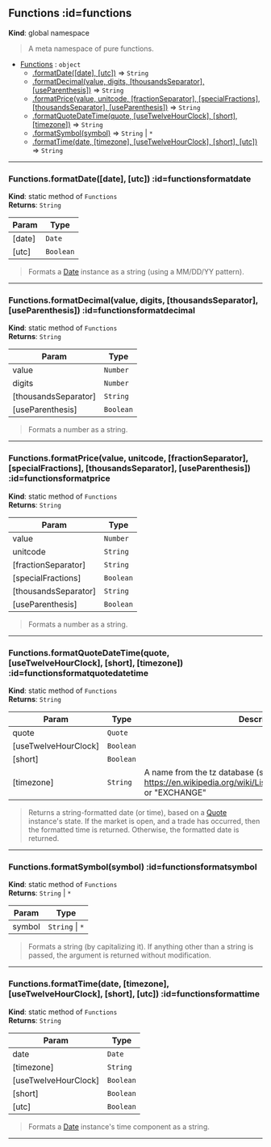 ## Functions :id=functions
**Kind**: global namespace  
>A meta namespace of pure functions.


* [Functions](#Functions) : <code>object</code>
    * [.formatDate([date], [utc])](#FunctionsformatDate) ⇒ <code>String</code>
    * [.formatDecimal(value, digits, [thousandsSeparator], [useParenthesis])](#FunctionsformatDecimal) ⇒ <code>String</code>
    * [.formatPrice(value, unitcode, [fractionSeparator], [specialFractions], [thousandsSeparator], [useParenthesis])](#FunctionsformatPrice) ⇒ <code>String</code>
    * [.formatQuoteDateTime(quote, [useTwelveHourClock], [short], [timezone])](#FunctionsformatQuoteDateTime) ⇒ <code>String</code>
    * [.formatSymbol(symbol)](#FunctionsformatSymbol) ⇒ <code>String</code> \| <code>\*</code>
    * [.formatTime(date, [timezone], [useTwelveHourClock], [short], [utc])](#FunctionsformatTime) ⇒ <code>String</code>


* * *

### Functions.formatDate([date], [utc]) :id=functionsformatdate
**Kind**: static method of <code>Functions</code>  
**Returns**: <code>String</code>  

| Param | Type |
| --- | --- |
| [date] | <code>Date</code> | 
| [utc] | <code>Boolean</code> | 

>Formats a [Date](Date) instance as a string (using a MM/DD/YY pattern).


* * *

### Functions.formatDecimal(value, digits, [thousandsSeparator], [useParenthesis]) :id=functionsformatdecimal
**Kind**: static method of <code>Functions</code>  
**Returns**: <code>String</code>  

| Param | Type |
| --- | --- |
| value | <code>Number</code> | 
| digits | <code>Number</code> | 
| [thousandsSeparator] | <code>String</code> | 
| [useParenthesis] | <code>Boolean</code> | 

>Formats a number as a string.


* * *

### Functions.formatPrice(value, unitcode, [fractionSeparator], [specialFractions], [thousandsSeparator], [useParenthesis]) :id=functionsformatprice
**Kind**: static method of <code>Functions</code>  
**Returns**: <code>String</code>  

| Param | Type |
| --- | --- |
| value | <code>Number</code> | 
| unitcode | <code>String</code> | 
| [fractionSeparator] | <code>String</code> | 
| [specialFractions] | <code>Boolean</code> | 
| [thousandsSeparator] | <code>String</code> | 
| [useParenthesis] | <code>Boolean</code> | 

>Formats a number as a string.


* * *

### Functions.formatQuoteDateTime(quote, [useTwelveHourClock], [short], [timezone]) :id=functionsformatquotedatetime
**Kind**: static method of <code>Functions</code>  
**Returns**: <code>String</code>  

| Param | Type | Description |
| --- | --- | --- |
| quote | <code>Quote</code> |  |
| [useTwelveHourClock] | <code>Boolean</code> |  |
| [short] | <code>Boolean</code> |  |
| [timezone] | <code>String</code> | A name from the tz database (see https://en.wikipedia.org/wiki/List_of_tz_database_time_zones) or "EXCHANGE" |

>Returns a string-formatted date (or time), based on a [Quote](/content/sdk/lib-marketstate?id=quote) instance's
state. If the market is open, and a trade has occurred, then the formatted time
is returned. Otherwise, the formatted date is returned.


* * *

### Functions.formatSymbol(symbol) :id=functionsformatsymbol
**Kind**: static method of <code>Functions</code>  
**Returns**: <code>String</code> \| <code>\*</code>  

| Param | Type |
| --- | --- |
| symbol | <code>String</code> \| <code>\*</code> | 

>Formats a string (by capitalizing it). If anything other than a string
is passed, the argument is returned without modification.


* * *

### Functions.formatTime(date, [timezone], [useTwelveHourClock], [short], [utc]) :id=functionsformattime
**Kind**: static method of <code>Functions</code>  
**Returns**: <code>String</code>  

| Param | Type |
| --- | --- |
| date | <code>Date</code> | 
| [timezone] | <code>String</code> | 
| [useTwelveHourClock] | <code>Boolean</code> | 
| [short] | <code>Boolean</code> | 
| [utc] | <code>Boolean</code> | 

>Formats a [Date](Date) instance's time component as a string.


* * *


